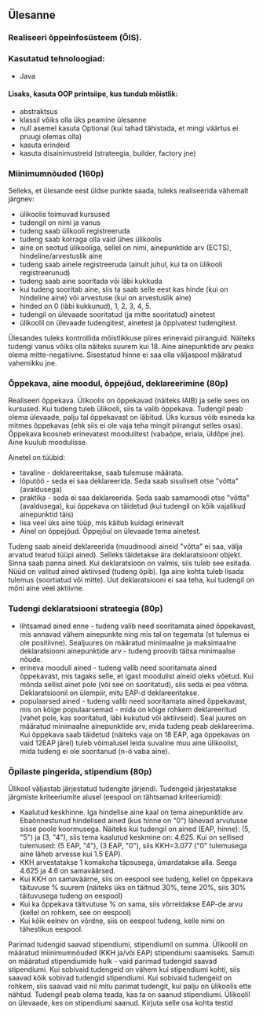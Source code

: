 ## Ülesanne
### Realiseeri õppeinfosüsteem (ÕIS).

### Kasutatud tehnoloogiad:
- Java

#### Lisaks, kasuta OOP printsiipe, kus tundub mõistlik:
- abstraktsus
- klassil võiks olla üks peamine ülesanne
- null asemel kasuta Optional (kui tahad tähistada, et mingi väärtus ei pruugi olemas olla)
- kasuta erindeid
- kasuta disainimustreid (strateegia, builder, factory jne)

### Miinimumnõuded (160p)
Selleks, et ülesande eest üldse punkte saada, tuleks realiseerida vähemalt järgnev:
- ülikoolis toimuvad kursused
- tudengil on nimi ja vanus
- tudeng saab ülikooli registreeruda
- tudeng saab korraga olla vaid ühes ülikoolis
- aine on seotud ülikooliga, sellel on nimi, ainepunktide arv (ECTS), hindeline/arvestuslik aine
- tudeng saab ainele registreeruda (ainult juhul, kui ta on ülikooli registreerunud)
- tudeng saab aine sooritada või läbi kukkuda
- kui tudeng sooritab aine, siis ta saab selle eest kas hinde (kui on hindeline aine) või arvestuse (kui on arvestuslik aine)
- hinded on 0 (läbi kukkunud), 1, 2, 3, 4, 5.
- tudengil on ülevaade sooritatud (ja mitte sooritatud) ainetest
- ülikoolil on ülevaade tudengitest, ainetest ja õppivatest tudengitest.

Ülesandes tuleks kontrollida mõistlikkuse piires erinevaid piiranguid. Näiteks tudengi vanus võiks olla näiteks suurem kui 18. Aine ainepunktide arv peaks olema mitte-negatiivne. Sisestatud hinne ei saa olla väljaspool määratud vahemikku jne.

### Õppekava, aine moodul, õppejõud, deklareerimine (80p)
Realiseeri õppekava. Ülikoolis on õppekavad (näiteks IAIB) ja selle sees on kursused. Kui tudeng tuleb ülikooli, siis ta valib õppekava. Tudengil peab olema ülevaade, palju tal õppekavast on läbitud. Üks kursus võib esineda ka mitmes õppekavas (ehk siis ei ole vaja teha mingit piirangut selles osas).
Õppekava koosneb erinevatest moodulitest (vabaõpe, eriala, üldõpe jne). Aine kuulub moodulisse.

Ainetel on tüübid:
- tavaline - deklareeritakse, saab tulemuse määrata.
- lõputöö - seda ei saa deklareerida. Seda saab sisuliselt otse "võtta" (avaldusega)
- praktika - seda ei saa deklareerida. Seda saab samamoodi otse "võtta" (avaldusega), kui õppekava on täidetud (kui tudengil on kõik vajalikud ainepunktid täis)
- lisa veel üks aine tüüp, mis käitub kuidagi erinevalt
- Ainel on õppejõud. Õppejõul on ülevaade tema ainetest.

Tudeng saab aineid deklareerida (muudmoodi aineid "võtta" ei saa, välja arvatud teatud tüüpi ained). Selleks täidetakse ära deklaratsiooni objekt. Sinna saab panna ained. Kui deklaratsioon on valmis, siis tuleb see esitada. Nüüd on valitud ained aktiivsed (tudeng õpib). Iga aine kohta tuleb lisada tulemus (soortiatud või mitte). Uut deklaratsiooni ei saa teha, kui tudengil on mõni aine veel aktiivne.

### Tudengi deklaratsiooni strateegia (80p)
- lihtsamad ained enne - tudeng valib need sooritamata ained õppekavast, mis annavad vähem ainepunkte ning mis tal on tegemata (st tulemus ei ole positiivne). Sealjuures on määratud minimaalne ja maksimaalne deklaratsiooni ainepunktide arv - tudeng proovib täitsa minimaalse nõude.
- erineva mooduli ained - tudeng valib need sooritamata ained õppekavast, mis tagaks selle, et igast moodulist aineid oleks võetud. Kui mõnda sellist ainet pole (või see on sooritatud), siis seda ei pea võtma. Deklaratsioonil on ülempiir, mitu EAP-d deklareeritakse.
- populaarsed ained - tudeng valib need sooritamata ained õppekavast, mis on kõige populaarsemad - mida on kõige rohkem deklareeritud (vahet pole, kas sooritatud, läbi kukutud või aktiivseid). Seal juures on määratud minimaalne ainepunktide arv, mida tudeng peab deklareerima. Kui õppekava saab täidetud (näiteks vaja on 18 EAP, aga õppekavas on vaid 12EAP järel) tuleb võimalusel leida suvaline muu aine ülikoolist, mida tudeng ei ole sooritanud (n-ö vaba aine).

### Õpilaste pingerida, stipendium (80p)
Ülikool väljastab järjestatud tudengite järjendi. Tudengeid järjestatakse järgmiste kriteeriumite alusel (eespool on tähtsamad kriteeriumid):

- Kaalutud keskhinne. Iga hindelise aine kaal on tema ainepunktide arv. Ebaõnnestunud hindelised ained (kus hinne on "0") lähevad arvutusse sisse poole koormusega. Näiteks kui tudengil on ained (EAP, hinne): (5, "5") ja (3, "4"), siis tema kaalutud keskmine on: 4.625. Kui on sellised tulemused: (5 EAP, "4"), (3 EAP, "0"), siis KKH=3.077 ("0" tulemusega aine läheb arvesse kui 1.5 EAP).
- KKH arvestatakse 1 komakoha täpsusega, ümardatakse alla. Seega 4.625 ja 4.6 on samaväärsed.
- Kui KKH on samaväärne, siis on eespool see tudeng, kellel on õppekava täituvuse % suurem (näiteks üks on täitnud 30%, teine 20%, siis 30% täituvusega tudeng on eespool)
- Kui ka õppekava täitvutuse % on sama, siis võrreldakse EAP-de arvu (kellel on rohkem, see on eespool)
- Kui kõik eelnev on võrdne, siis on eespool tudeng, kelle nimi on tähestikus eespool.

Parimad tudengid saavad stipendiumi, stipendiumil on summa. Ülikoolil on määratud miinimumnõuded (KKH ja/või EAP) stipendiumi saamiseks. Samuti on määratud stipendiumide hulk - vaid parimad tudengid saavad stipendiumi. Kui sobivaid tudengeid on vähem kui stipendiumi kohti, siis saavad kõik sobivad tudengid stipendiumi. Kui sobivaid tudengeid on rohkem, siis saavad vaid nii mitu parimat tudengit, kui palju on ülikoolis ette nähtud.
Tudengil peab olema teada, kas ta on saanud stipendiumi. Ülikoolil on ülevaade, kes on stipendiumi saanud.
Kirjuta selle osa kohta testid

